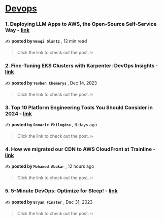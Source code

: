 
<h1><a href=https://medium.com/tag/devops/recommended target="_blank" rel="noopener noreferrer">Devops</a></h1>
<h3>1. Deploying LLM Apps to AWS, the Open-Source Self-Service Way - <a href=https://medium.com/towards-data-science/deploying-llm-apps-to-aws-the-open-source-self-service-way-c54b8667d829?source=tag_recommended_feed---------0-84----------devops----------9b09685c_ff29_49bf_9e59_266ecfb9e308------- target="_blank" rel="noopener noreferrer">link</a></h3>

✍️ **posted by `Wenqi Glantz`** <date> , 12 min read</date>

<blockquote>Click the link to check out the post. ⌲</blockquote>

<h3>2. Fine-Tuning EKS Clusters with Karpenter: DevOps Insights - <a href=https://medium.com/@yevvhen/fine-tuning-eks-clusters-with-karpenter-devops-insights-159689e5160e?source=tag_recommended_feed---------1-107----------devops----------9b09685c_ff29_49bf_9e59_266ecfb9e308------- target="_blank" rel="noopener noreferrer">link</a></h3>

✍️ **posted by `Yevhen Chemerys`** <date> , Dec 14, 2023</date>

<blockquote>Click the link to check out the post. ⌲</blockquote>

<h3>3. Top 10 Platform Engineering Tools You Should Consider in 2024 - <a href=https://medium.com/@rphilogene/top-10-platform-engineering-tools-you-should-consider-in-2024-892e6e211b85?source=tag_recommended_feed---------2-85----------devops----------9b09685c_ff29_49bf_9e59_266ecfb9e308------- target="_blank" rel="noopener noreferrer">link</a></h3>

✍️ **posted by `Romaric Philogène`** <date> , 6 days ago</date>

<blockquote>Click the link to check out the post. ⌲</blockquote>

<h3>4. How we migrated our CDN to AWS CloudFront at Trainline - <a href=https://medium.com/trainline/how-we-migrated-our-cdn-to-aws-cloudfront-at-trainline-6ea0a0a2fca6?source=tag_recommended_feed---------3-84----------devops----------9b09685c_ff29_49bf_9e59_266ecfb9e308------- target="_blank" rel="noopener noreferrer">link</a></h3>

✍️ **posted by `Mohamed Abukar`** <date> , 12 hours ago</date>

<blockquote>Click the link to check out the post. ⌲</blockquote>

<h3>5. 5-Minute DevOps: Optimize for Sleep! - <a href=https://medium.com/@bdfinst/5-minute-devops-optimize-for-sleep-f65c8605b460?source=tag_recommended_feed---------4-107----------devops----------9b09685c_ff29_49bf_9e59_266ecfb9e308------- target="_blank" rel="noopener noreferrer">link</a></h3>

✍️ **posted by `Bryan Finster`** <date> , Dec 31, 2023</date>

<blockquote>Click the link to check out the post. ⌲</blockquote>

